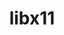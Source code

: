 ---
title: "libx11"
layout: cache
categories: [package, v0.22.0]
meta: {"versions": ["1.8.7"], "compilers": ["gcc@=11.1.0", "gcc@=11.4.0", "gcc@=7.3.1", "gcc@=9.4.0"], "oss": ["amzn2", "ubuntu20.04", "ubuntu22.04"], "platforms": ["linux"], "targets": ["aarch64", "neoverse_n1", "neoverse_v1", "ppc64le", "x86_64_v3"], "stacks": ["aws-isc", "aws-isc-aarch64", "data-vis-sdk", "e4s", "e4s-neoverse_v1", "e4s-power", "e4s-rocm-external", "root"], "num_specs": 10, "num_specs_by_stack": {"root": 10, "aws-isc-aarch64": 2, "aws-isc": 1, "e4s-power": 1, "data-vis-sdk": 2, "e4s-neoverse_v1": 1, "e4s": 2, "e4s-rocm-external": 1}}
spec_details: [{"hash": "dhfvaj2tufwyv74vuvxjtp2wtjtor5lv", "compiler": "gcc@=7.3.1", "versions": ["1.8.7"], "os": "amzn2", "platform": "linux", "target": "aarch64", "variants": ["build_system=autotools"], "stacks": ["root", "aws-isc-aarch64"], "size": "-", "tarball": "https://binaries.spack.io/releases/v0.22.0/build_cache/linux-amzn2-aarch64/gcc-7.3.1/libx11-1.8.7/linux-amzn2-aarch64-gcc-7.3.1-libx11-1.8.7-dhfvaj2tufwyv74vuvxjtp2wtjtor5lv.spack"}, {"hash": "netwj7ft3wuotbt2cstcpfb3hzkpoxgk", "compiler": "gcc@=7.3.1", "versions": ["1.8.7"], "os": "amzn2", "platform": "linux", "target": "neoverse_n1", "variants": ["build_system=autotools"], "stacks": ["root", "aws-isc-aarch64"], "size": "-", "tarball": "https://binaries.spack.io/releases/v0.22.0/build_cache/linux-amzn2-neoverse_n1/gcc-7.3.1/libx11-1.8.7/linux-amzn2-neoverse_n1-gcc-7.3.1-libx11-1.8.7-netwj7ft3wuotbt2cstcpfb3hzkpoxgk.spack"}, {"hash": "ei44fltckf6pmkphrs5ly4bxxri7i75i", "compiler": "gcc@=7.3.1", "versions": ["1.8.7"], "os": "amzn2", "platform": "linux", "target": "x86_64_v3", "variants": ["build_system=autotools"], "stacks": ["aws-isc", "root"], "size": "-", "tarball": "https://binaries.spack.io/releases/v0.22.0/build_cache/linux-amzn2-x86_64_v3/gcc-7.3.1/libx11-1.8.7/linux-amzn2-x86_64_v3-gcc-7.3.1-libx11-1.8.7-ei44fltckf6pmkphrs5ly4bxxri7i75i.spack"}, {"hash": "5ohx2cp2olzlc52onwmotqgziikztszc", "compiler": "gcc@=9.4.0", "versions": ["1.8.7"], "os": "ubuntu20.04", "platform": "linux", "target": "ppc64le", "variants": ["build_system=autotools"], "stacks": ["e4s-power", "root"], "size": "-", "tarball": "https://binaries.spack.io/releases/v0.22.0/build_cache/linux-ubuntu20.04-ppc64le/gcc-9.4.0/libx11-1.8.7/linux-ubuntu20.04-ppc64le-gcc-9.4.0-libx11-1.8.7-5ohx2cp2olzlc52onwmotqgziikztszc.spack"}, {"hash": "cklr7ava5g52g7piwmykgm64g6ylio42", "compiler": "gcc@=11.1.0", "versions": ["1.8.7"], "os": "ubuntu20.04", "platform": "linux", "target": "x86_64_v3", "variants": ["build_system=autotools"], "stacks": ["data-vis-sdk", "root"], "size": "-", "tarball": "https://binaries.spack.io/releases/v0.22.0/build_cache/linux-ubuntu20.04-x86_64_v3/gcc-11.1.0/libx11-1.8.7/linux-ubuntu20.04-x86_64_v3-gcc-11.1.0-libx11-1.8.7-cklr7ava5g52g7piwmykgm64g6ylio42.spack"}, {"hash": "aocpna55qc55tygtuetfqskzyob2bzyk", "compiler": "gcc@=11.1.0", "versions": ["1.8.7"], "os": "ubuntu20.04", "platform": "linux", "target": "x86_64_v3", "variants": ["build_system=autotools"], "stacks": ["data-vis-sdk", "root"], "size": "-", "tarball": "https://binaries.spack.io/releases/v0.22.0/build_cache/linux-ubuntu20.04-x86_64_v3/gcc-11.1.0/libx11-1.8.7/linux-ubuntu20.04-x86_64_v3-gcc-11.1.0-libx11-1.8.7-aocpna55qc55tygtuetfqskzyob2bzyk.spack"}, {"hash": "wilqkzgjzupo3lohrphvzkry3dyvx6do", "compiler": "gcc@=11.4.0", "versions": ["1.8.7"], "os": "ubuntu22.04", "platform": "linux", "target": "neoverse_v1", "variants": ["build_system=autotools"], "stacks": ["e4s-neoverse_v1", "root"], "size": "-", "tarball": "https://binaries.spack.io/releases/v0.22.0/build_cache/linux-ubuntu22.04-neoverse_v1/gcc-11.4.0/libx11-1.8.7/linux-ubuntu22.04-neoverse_v1-gcc-11.4.0-libx11-1.8.7-wilqkzgjzupo3lohrphvzkry3dyvx6do.spack"}, {"hash": "ffjf2mbvgfl2ldrzv3da34aumo6tqoew", "compiler": "gcc@=11.4.0", "versions": ["1.8.7"], "os": "ubuntu22.04", "platform": "linux", "target": "x86_64_v3", "variants": ["build_system=autotools"], "stacks": ["e4s", "root"], "size": "-", "tarball": "https://binaries.spack.io/releases/v0.22.0/build_cache/linux-ubuntu22.04-x86_64_v3/gcc-11.4.0/libx11-1.8.7/linux-ubuntu22.04-x86_64_v3-gcc-11.4.0-libx11-1.8.7-ffjf2mbvgfl2ldrzv3da34aumo6tqoew.spack"}, {"hash": "yc46bykbqfh7p3snbvibuadv5ptw3mgi", "compiler": "gcc@=11.4.0", "versions": ["1.8.7"], "os": "ubuntu22.04", "platform": "linux", "target": "x86_64_v3", "variants": ["build_system=autotools"], "stacks": ["e4s-rocm-external", "root"], "size": "-", "tarball": "https://binaries.spack.io/releases/v0.22.0/build_cache/linux-ubuntu22.04-x86_64_v3/gcc-11.4.0/libx11-1.8.7/linux-ubuntu22.04-x86_64_v3-gcc-11.4.0-libx11-1.8.7-yc46bykbqfh7p3snbvibuadv5ptw3mgi.spack"}, {"hash": "fer5s2ntuwq7lsv4etyf6waqz7plhlpv", "compiler": "gcc@=11.4.0", "versions": ["1.8.7"], "os": "ubuntu22.04", "platform": "linux", "target": "x86_64_v3", "variants": ["build_system=autotools"], "stacks": ["e4s", "root"], "size": "-", "tarball": "https://binaries.spack.io/releases/v0.22.0/build_cache/linux-ubuntu22.04-x86_64_v3/gcc-11.4.0/libx11-1.8.7/linux-ubuntu22.04-x86_64_v3-gcc-11.4.0-libx11-1.8.7-fer5s2ntuwq7lsv4etyf6waqz7plhlpv.spack"}]
---